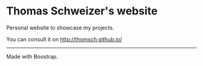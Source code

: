 # Thomas Schweizer's website
Personal website to showcase my projects.

You can consult it on http://thomsch.github.io/

---
Made with Boostrap.
